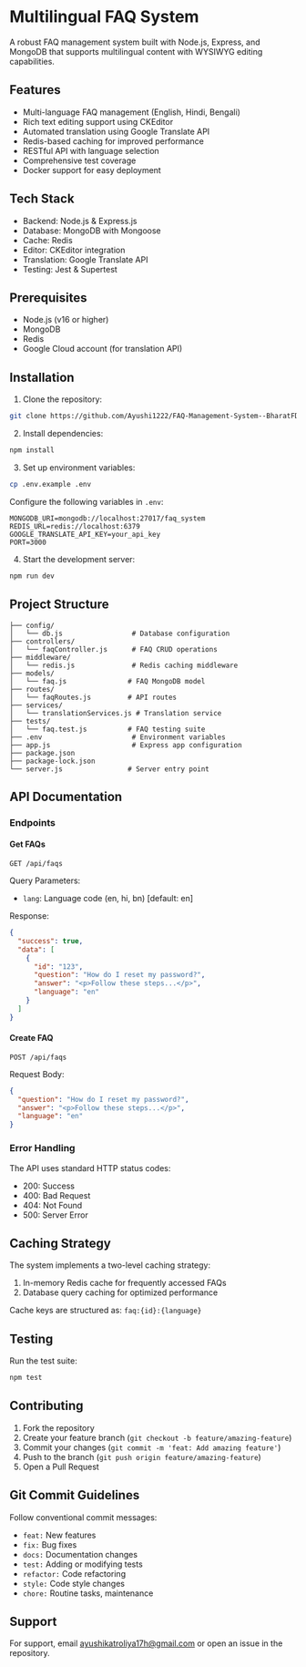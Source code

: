 # Multilingual FAQ System

A robust FAQ management system built with Node.js, Express, and MongoDB that supports multilingual content with WYSIWYG editing capabilities.

## Features

- Multi-language FAQ management (English, Hindi, Bengali)
- Rich text editing support using CKEditor
- Automated translation using Google Translate API
- Redis-based caching for improved performance
- RESTful API with language selection
- Comprehensive test coverage
- Docker support for easy deployment

## Tech Stack

- Backend: Node.js & Express.js
- Database: MongoDB with Mongoose
- Cache: Redis
- Editor: CKEditor integration
- Translation: Google Translate API
- Testing: Jest & Supertest

## Prerequisites

- Node.js (v16 or higher)
- MongoDB
- Redis
- Google Cloud account (for translation API)

## Installation

1. Clone the repository:
```bash
git clone https://github.com/Ayushi1222/FAQ-Management-System--BharatFD-Backend.git
```

2. Install dependencies:
```bash
npm install
```

3. Set up environment variables:
```bash
cp .env.example .env
```

Configure the following variables in `.env`:
```
MONGODB_URI=mongodb://localhost:27017/faq_system
REDIS_URL=redis://localhost:6379
GOOGLE_TRANSLATE_API_KEY=your_api_key
PORT=3000
```

4. Start the development server:
```bash
npm run dev
```

## Project Structure

```
├── config/
│   └── db.js                 # Database configuration
├── controllers/
│   └── faqController.js      # FAQ CRUD operations
├── middleware/
│   └── redis.js              # Redis caching middleware
├── models/
│   └── faq.js               # FAQ MongoDB model
├── routes/
│   └── faqRoutes.js         # API routes
├── services/
│   └── translationServices.js # Translation service
├── tests/
│   └── faq.test.js          # FAQ testing suite
├── .env                      # Environment variables
├── app.js                    # Express app configuration
├── package.json             
├── package-lock.json
└── server.js                # Server entry point
```

## API Documentation

### Endpoints

#### Get FAQs
```
GET /api/faqs
```

Query Parameters:
- `lang`: Language code (en, hi, bn) [default: en]

Response:
```json
{
  "success": true,
  "data": [
    {
      "id": "123",
      "question": "How do I reset my password?",
      "answer": "<p>Follow these steps...</p>",
      "language": "en"
    }
  ]
}
```

#### Create FAQ
```
POST /api/faqs
```

Request Body:
```json
{
  "question": "How do I reset my password?",
  "answer": "<p>Follow these steps...</p>",
  "language": "en"
}
```

### Error Handling

The API uses standard HTTP status codes:
- 200: Success
- 400: Bad Request
- 404: Not Found
- 500: Server Error

## Caching Strategy

The system implements a two-level caching strategy:
1. In-memory Redis cache for frequently accessed FAQs
2. Database query caching for optimized performance

Cache keys are structured as: `faq:{id}:{language}`

## Testing

Run the test suite:
```bash
npm test
```


## Contributing

1. Fork the repository
2. Create your feature branch (`git checkout -b feature/amazing-feature`)
3. Commit your changes (`git commit -m 'feat: Add amazing feature'`)
4. Push to the branch (`git push origin feature/amazing-feature`)
5. Open a Pull Request

## Git Commit Guidelines

Follow conventional commit messages:
- `feat:` New features
- `fix:` Bug fixes
- `docs:` Documentation changes
- `test:` Adding or modifying tests
- `refactor:` Code refactoring
- `style:` Code style changes
- `chore:` Routine tasks, maintenance


## Support

For support, email ayushikatroliya17h@gmail.com or open an issue in the repository.

